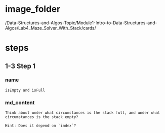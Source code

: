 # image_folder
/Data-Structures-and-Algos-Topic/Module1-Intro-to-Data-Structures-and-Algos/Lab4_Maze_Solver_With_Stack/cards/

# steps

## 1-3 Step 1

### name
```
isEmpty and isFull
```

### md_content
```
Think about under what circumstances is the stack full, and under what circumstances is the stack empty?

Hint: Does it depend on `index`?
```